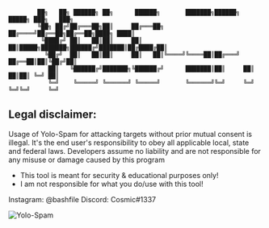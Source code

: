 
			██╗   ██╗ ██████╗ ██╗      ██████╗       ███████╗██████╗  █████╗ ███╗   ███╗
			╚██╗ ██╔╝██╔═══██╗██║     ██╔═══██╗      ██╔════╝██╔══██╗██╔══██╗████╗ ████║
			 ╚████╔╝ ██║   ██║██║     ██║   ██║█████╗███████╗██████╔╝███████║██╔████╔██║
			  ╚██╔╝  ██║   ██║██║     ██║   ██║╚════╝╚════██║██╔═══╝ ██╔══██║██║╚██╔╝██║
			   ██║   ╚██████╔╝███████╗╚██████╔╝      ███████║██║     ██║  ██║██║ ╚═╝ ██║
			   ╚═╝    ╚═════╝ ╚══════╝ ╚═════╝       ╚══════╝╚═╝     ╚═╝  ╚═╝╚═╝     ╚═╝

## Legal disclaimer:
Usage of Yolo-Spam for attacking targets without prior mutual consent is illegal. It's the end user's responsibility to obey all applicable local, state and federal laws. Developers assume no liability and are not responsible for any misuse or damage caused by this program 			
 - This tool is meant for security & educational purposes only!
 - I am not responsible for what you do/use with this tool!

Instagram: @bashfile
Discord: Cosmic#1337

![Yolo-Spam](https://i.imgur.com/3JWlPcN.png)                                                 
